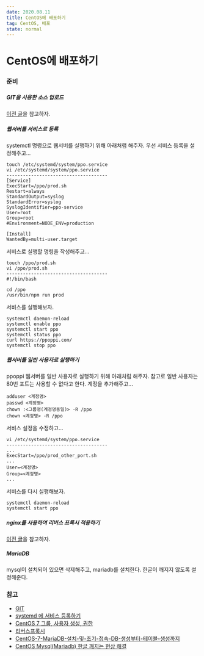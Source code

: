 ```yaml
---
date: 2020.08.11
title: CentOS에 배포하기
tag: CentOS, 배포
state: normal
---
```



# CentOS에 배포하기

### 준비

##### GIT을 사용한 소스 업로드

[이전 글](https://www.ppoppi.com/2020/06/03/GIT)을 참고하자.

##### 웹서버를 서비스로 등록

systemctl 명령으로 웹서버를 실행하기 위해 아래처럼 해주자. 우선 서비스 등록을 설정해주고...

```
touch /etc/systemd/system/ppo.service
vi /etc/systemd/system/ppo.service
-------------------------------------
[Service]
ExecStart=/ppo/prod.sh
Restart=always
StandardOutput=syslog
StandardError=syslog
SyslogIdentifier=ppo-service
User=root
Group=root
#Environment=NODE_ENV=production

[Install]
WantedBy=multi-user.target
```

서비스로 실행할 명령을 작성해주고...

```
touch /ppo/prod.sh
vi /ppo/prod.sh
-------------------------------------
#!/bin/bash

cd /ppo
/usr/bin/npm run prod
```

서비스를 실행해보자.

```
systemctl daemon-reload
systemctl enable ppo
systemctl start ppo
systemctl status ppo
curl https://ppoppi.com/
systemctl stop ppo
```

##### 웹서버를 일반 사용자로 실행하기

ppoppi 웹서버를 일반 사용자로 실행하기 위해 아래처럼 해주자. 참고로 일반 사용자는 80번 포트는 사용할 수 없다고 한다. 계정을 추가해주고...

```
adduser <계정명>
passwd <계정명>
chown :<그룹명(계정명동일)> -R /ppo
chown <계정명> -R /ppo
```

서비스 설정을 수정하고...

```
vi /etc/systemd/system/ppo.service
-------------------------------------
...
ExecStart=/ppo/prod_other_port.sh
...
User=<계정명>
Group=<계정명>
...
```

서비스를 다시 실행해보자.

```
systemctl daemon-reload
systemctl start ppo
```

##### nginx를 사용하여 리버스 프록시 적용하기

[이전 글](https://www.ppoppi.com/2020/08/04/%EB%A6%AC%EB%B2%84%EC%8A%A4%ED%94%84%EB%A1%9D%EC%8B%9C)을 참고하자.

##### MariaDB

mysql이 설치되어 있으면 삭제해주고, mariadb를 설치한다. 한글이 깨지지 않도록 설정해준다.

### 참고

- [GIT](https://www.ppoppi.com/2020/06/03/GIT)
- [systemd 에 서비스 등록하기](https://gafani.tistory.com/entry/CentOS7-systemd-%EC%97%90-%EC%84%9C%EB%B9%84%EC%8A%A4-%EB%93%B1%EB%A1%9D%ED%95%98%EA%B8%B0)
- [CentOS 7 그룹, 사용자 생성, 권한](https://hyeonakim.github.io/development/2018/02/25/development-linux-1/)
- [리버스프록시](https://www.ppoppi.com/2020/08/04/%EB%A6%AC%EB%B2%84%EC%8A%A4%ED%94%84%EB%A1%9D%EC%8B%9C)
- [CentOS-7-MariaDB-설치-및-초기-접속-DB-생성부터-테이블-생성까지](https://yjshin.tistory.com/entry/CentOS-7-MariaDB-%EC%84%A4%EC%B9%98-%EB%B0%8F-%EC%B4%88%EA%B8%B0-%EC%A0%91%EC%86%8D-DB-%EC%83%9D%EC%84%B1%EB%B6%80%ED%84%B0-%ED%85%8C%EC%9D%B4%EB%B8%94-%EC%83%9D%EC%84%B1%EA%B9%8C%EC%A7%80)
- [CentOS Mysql(Mariadb) 한글 깨지는 현상 해결](https://morningame.tistory.com/40)





































